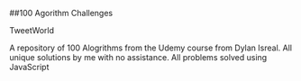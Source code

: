 ##100 Agorithm Challenges 

TweetWorld 

A repository of 100 Alogrithms from the Udemy course from Dylan Isreal. All unique solutions by me with no assistance. All problems solved using JavaScript




